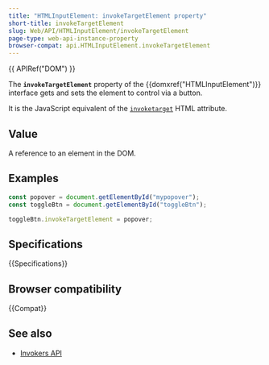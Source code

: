 ```yaml
---
title: "HTMLInputElement: invokeTargetElement property"
short-title: invokeTargetElement
slug: Web/API/HTMLInputElement/invokeTargetElement
page-type: web-api-instance-property
browser-compat: api.HTMLInputElement.invokeTargetElement
---
```


{{ APIRef("DOM") }}

The **`invokeTargetElement`** property of the {{domxref("HTMLInputElement")}} interface gets and sets the element to control via a button.

It is the JavaScript equivalent of the [`invoketarget`](/en-US/docs/Web/HTML/Element/button#invoketarget) HTML attribute.

## Value

A reference to an element in the DOM.

## Examples

```js
const popover = document.getElementById("mypopover");
const toggleBtn = document.getElementById("toggleBtn");

toggleBtn.invokeTargetElement = popover;
```

## Specifications

{{Specifications}}

## Browser compatibility

{{Compat}}

## See also

- [Invokers API](/en-US/docs/Web/API/Invokers_API)
